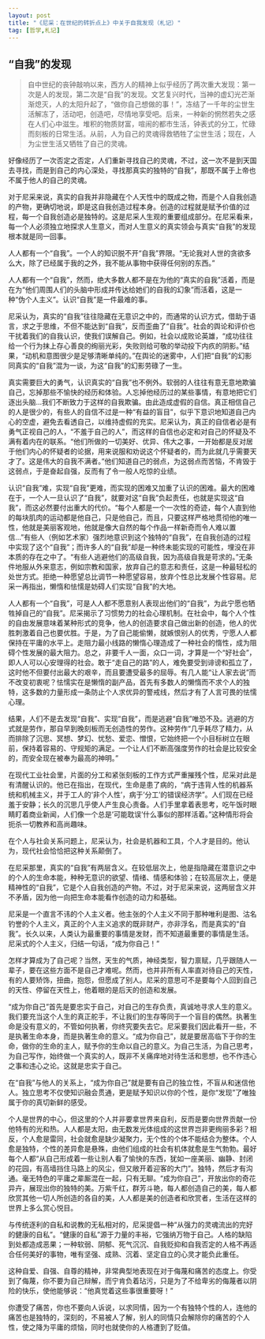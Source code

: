 ```yaml
---
layout: post
title: "《尼采：在世纪的转折点上》中关于自我发现（札记）"
tag: [哲学,札记]
---
```


## “自我”的发现
> 自中世纪的丧钟敲响以来，西方人的精神上似乎经历了两次重大发现：第一次是人的发现，第二次是“自我”的发现。文艺复兴时代，当神的虚幻光芒渐渐熄灭，人的太阳升起了，“做你自己想做的事！”，冻结了一千年的尘世生活解冻了，活动吧，创造吧，尽情地享受吧。后来，一种新的惘然若失之感在人们心中滋生。堆积的物质财富，喧闹的都市生活，钟表式的分工，忙碌而刻板的日常生活。从前，人为自己的灵魂得救牺牲了尘世生活；现在，人为尘世生活又牺牲了自己的灵魂。

好像经历了一次否定之否定，人们重新寻找自己的灵魂，不过，这一次不是到天国去寻找，而是到自己的内心深处，寻找那真实的独特的“自我”，那既不属于上帝也不属于他人的自己的灵魂。

<!--excerpt_separator-->

对于尼采来说，真实的自我并非隐藏在个人天性中的既成之物，而是个人自我创造的产物，更确切地说，即是这自我创造过程本身。创造的过程就是赋予价值的过程，每一个自我创造必是独特的。这是尼采人生观的重要组成部分。在尼采看来，每一个人必须独立地探求人生意义，而对人生意义的真实领会与真实“自我”的发现根本就是同一回事。

人人都有一个“自我”。一个人的知识脱不开“自我”界限。“无论我对人世的贪欲多么大，除了已经属于我的之外，我不能从事物中获得任何别的东西。”

人人都有一个“自我”，然而，绝大多数人都不是在为他的“真实的自我”活着，而是在为“他们周围人们的头脑中形成并传达给她们的自我的幻象”而活着，这是一种“伪个人主义”。认识“自我”是一件最难的事。

尼采认为，真实的“自我”往往隐藏在无意识之中的，而通常的认识方式，借助于语言，求之于思维，不但不能达到“自我”，反而歪曲了“自我”。社会的舆论和评价也干扰着我们的自我认识，使我们误解自己。例如，社会以成败论英雄，“成功往往给一个行为抹上存心善良的绚丽光彩，失败则给可敬的举动投下内疚的阴影。”结果，“动机和意图很少是足够清晰单纯的。”在舆论的迷雾中，人们把“自我”的幻影同真实的“自我”混为一谈，为这“自我”的幻影劳碌了一生。

真实需要巨大的勇气，认识真实的“自我”也不例外。软弱的人往往有意无意地欺骗自己，忘掉那些不愉快的经历和体验。人忘掉他经历过的某些事情，有意地把它们逐出头脑...我们不断致力于这样的自我欺骗。由此造成虚假的自信。真正相信自己的人是很少的，有些人的自信不过是一种“有益的盲目”，似乎下意识地知道自己内心的空虚，避免去看透自己，以维持虚假的充实。尼采认为，真正的自信者必是有勇气正视自己的人，“不羞于自己的人”，而这样的自信也必定和对自己的怀疑及不满有着内在的联系。“他们所做的一切美好、优异、伟大之事，一开始都是反对居于他们内心的怀疑者的论据，用来说服和劝说这个怀疑者的，而为此就几乎需要天才了。这是伟大的自我不满者。”他们知道自己的弱点，为这弱点而苦恼，不肯毁于这弱点，于是奋起自强，反而有了令一般人吃惊的业绩。

认识“自我”难，实现“自我”更难，而实现的困难又加重了认识的困难。最大的困难在于，一个人一旦认识了“自我”，就要对这“自我”负起责任，也就是实现这“自我”，而这必然要付出重大的代价。“每个人都是一个一次性的奇迹，每个人直到他的每块肌肉的运动都是他自己，只是他自己，而且，只要这样严格地贯彻他的唯一性，他就是美丽客观地，他就是像大自然的每个作品一样新奇而令人难以置信…”有些人（例如艺术家）强烈地意识到这个独特的“自我”，在自我创造的过程中实现了这个“自我”；而许多人的“自我”却是一种终未能实现的可能性，埋没在非本质的存在之中了。“有些人逃避他们的高级自我，因为高级自我是苛求的。”无条件地服从外来意志，例如宗教和国家，放弃自己的意志和责任，这是一种最轻松的处世方式。拒绝一种愿望总比调节一种愿望容易，放弃个性总比发展个性容易。尼采一再指出，懒惰和怯懦是妨碍人们实现“自我”的大地。

人人都有一个“自我”，可是人人都不愿意别人表现出他们的“自我”，为此宁愿也牺牲掉自己的“自我”。尼采揭示了习惯势力的社会心理机制。在社会中，每个人个性的自由发展意味着某种形式的竞争，他人的创造要求自己做出新的创造，他人的优胜刺激着自己也要优胜。于是，为了自己能偷懒，就嫉恨别人的优秀，宁愿人人都保持在平庸的水平上。走阻力最小线路的懒惰心理造成了一种社会的惰性，成为阻碍个性发展的最大阻力。总之，非要千人一面，众口一词，才算是一个“好社会”，即人人可以心安理得的社会。敢于“走自己的路”的人，难免要受到诽谤和孤立了，这时他不但要付出最大的艰辛，而且要遭受最多的屈辱。有几人能“让人家去说”而不改变初衷呢？怯懦实在是懒惰的副产品，首先有多数人的懒惰而不求个人的独特，这多数的力量形成一条防止个人求优异的警戒线，然后才有了人言可畏的怯懦心理。

结果，人们不是去发现“自我”、实现“自我”，而是逃避“自我”唯恐不及。逃避的方式就是劳作，那自早到晚刻板而无创造性的劳作。这种劳作“几乎耗尽了精力，从而排除了沉思、冥想、梦幻、忧愁、爱恋、憎恨，它始终把一个小目标树立在眼前，保持着容易的、守规矩的满足。一个让人们不断高强度劳作的社会是比较安全的，而安全现在被奉为最高的神明。”

在现代工业社会里，片面的分工和紧张刻板的工作方式严重摧残个性，尼采对此是有清醒认识的。他已在指出，在现代，生命是患了病的，“病于违背人性的机器系统和机械主义，并于工人的‘非个人性’，病于’分工’的错误经济学”。人们现在已经羞于安静；长久的沉思几乎使人产生良心责备。人们手里拿着表思考，吃午饭时眼睛盯着商业新闻，人们像一个总是’可能耽误’什么事似的那样活着。”这种情形将会扼杀一切教养和高尚趣味。

在个人与社会关系问题上，尼采认为，社会是机器和工具，个人才是目的。他认为，现代社会恰恰把这种关系颠倒了。

在尼采那里，真实的“自我”有两层含义。在较低层次上，他是指隐藏在潜意识之中的个人的生命本能，种种无意识的欲望、情绪、情感和体验；在较高层次上，便是精神性的“自我”，它是个人自我创造的产物。不过，对于尼采来说，这两层含义并不矛盾，因为他一向把生命本能看作创造的动力和基础。

尼采是一个直言不讳的个人主义者。他主张的个人主义不同于那种唯利是图、沽名钓誉的个人主义，真正的个人主义追求的既非财产，亦非浮名，而是真实的“自我”。长久以来，人类认为最重要的事情是发财，而不知道最重要的事情是生活。尼采式的个人主义，归结一句话，“成为你自己！”

怎样才算成为了自己呢？当然，天生的气质，神经类型，智力禀赋，几乎跟随人一辈子，要在这些方面不是自己才难呢。然而，也并非所有人率直对待自己的天性，有的人要矫饰，扭曲，抱怨，但愿成了别人。尼采的意思可不是要每个人回到自己的天性、停留在天性上，他着眼的是后天的创造和发展。

“成为你自己”首先是要忠实于自己，对自己的生存负责，真诚地寻求人生的意义。我们要充当这个人生的真正舵手，不让我们的生存等同于一个盲目的偶然。执著生命是没有意义的，不管如何执著，你终究要失去它。尼采要我们因此看开一些，不是执著生命本身，而是执著生命的意义。“成为你自己”，就是要居高临下于你的生命，做你的生命的主人，赋予你的生命以自己的意义。为自己生活，为自己思考，为自己写作，始终做一个真实的人，既非不关痛痒地对待生活和思想，也不作违心之事和违心之论。这就是忠实于自己。

在“自我”与他人的关系上，“成为你自己”就是要有自己的独立性，不盲从和迷信他人。独立思考不仅使知识融会贯通，更是赋予知识以你的个性，是你“发现”了唯独属于你的真切新鲜的感受。

个人是世界的中心，但这里的个人并非要拿世界来自利，反而是要向世界贡献一份他特有的光和热。人人都是太阳，由无数发光体组成的这世界岂非更绚丽多彩？相反，个人愈是雷同，社会就愈是缺少凝聚力，无个性的个体不能结合为整体。个人愈是独特，个性的差异愈是悬殊，由他们组成的社会有机体就愈是生气勃勃。最好每个人都“从自己形成着一些让别人看了愉快的东西，犹如一座美丽、幽静、封闭的花园，有高墙挡住马路上的风尘，但又敞开着迎客的大门”。独特，然后才有沟通。毫无特色的平庸之辈厮混在一起，只有无聊。“成为你自己”，开放出你的奇花异卉，展现出你的独特的美。万紫千红，群芳斗艳，每人都创造自己的美，每人都欣赏其他一切人所创造的各自的美，人人都是美的创造者和欣赏者，生活在这样的世界上多么赏心悦目。

与传统逐利的自私和说教的无私相对的，尼采提倡一种“从强力的灵魂流出的完好的健康的自私”。“健康的自私”源于力量的丰裕，它强纳万物于自己。人格的缺陷到处都造成恶果；一种软弱、阴郁、死气沉沉、自我贬抑和自我否定的人格不再适合任何美好的事物，唯有坚强、成熟、沉着、坚定自立的心灵才能负此重任。

这种自爱、自强、自尊的精神，非常典型地表现在对于侮蔑和痛苦的态度上。你受到了侮蔑，你不要为自己辩解，而宁肯负着玷污，只是为了不给卑劣的侮蔑者以阴险的快乐，使他能够说：“他真觉着这些事很重要呀！”

你遭受了痛苦，你也不要向人诉说，以求同情，因为一个有独特个性的人，连他的痛苦也是独特的，深刻的，不易被人了解，别人的同情只会解除你的痛苦的个人性，使之降为平庸的烦恼，同时也就使你的人格遭到了贬值。
